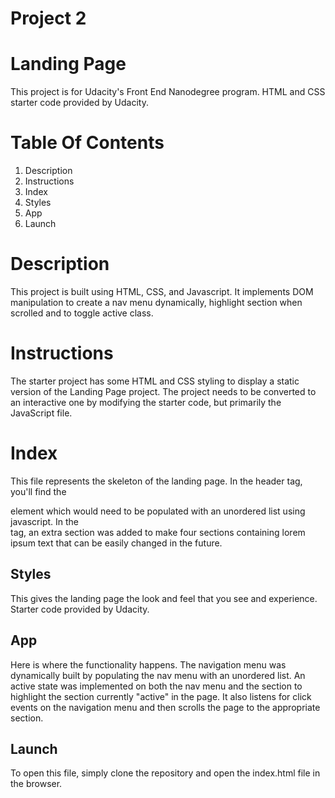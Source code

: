 # Project 2

# Landing Page
This project is for Udacity's Front End Nanodegree program. HTML and CSS starter code provided by Udacity.

# Table Of Contents
1. Description
2. Instructions
3. Index
4. Styles
5. App
6. Launch

# Description
This project is built using HTML, CSS, and Javascript. It implements DOM manipulation to create a nav menu dynamically, highlight section when scrolled and to toggle active class.

# Instructions
The starter project has some HTML and CSS styling to display a static version of the Landing Page project. The project needs to be converted to an interactive one by modifying the starter code, but primarily the JavaScript file.


# Index
This file represents the skeleton of the landing page.
In the header tag, you'll find the <nav> element which would need to be populated with an unordered list using javascript.
In the <main> tag, an extra section was added to make four sections containing lorem ipsum text that can be easily changed in the future. 


# Styles
This gives the landing page the look and feel that you see and experience. Starter code provided by Udacity.
 

# App
Here is where the functionality happens. The navigation menu was dynamically built by populating the nav menu with an unordered list. An active state was implemented on both the nav menu and the section to highlight the section currently "active" in the page. It also listens for click events on the navigation menu and then scrolls the page to the appropriate section.


# Launch
To open this file, simply clone the repository and open the index.html file in the browser.